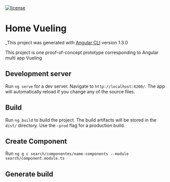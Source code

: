 [![license](https://img.shields.io/github/license/mashape/apistatus.svg?style=flat-square)]( LICENSE )

# Home Vueling

_This project was generated with [Angular CLI](https://github.com/angular/angular-cli) version 1.3.0

This project is one proof-of-concept prototype corresponding to Angular multi app Vueling

## Development server
Run `ng serve` for a dev server. Navigate to `http://localhost:4200/`. The app will automatically reload if you change any of the source files.

## Build

Run `ng build` to build the project. The build artifacts will be stored in the `dist/` directory. Use the `-prod` flag for a production build.

## Create Component

Run `ng g c search/componentes/name-components --module search/component.module.ts`


## Generate build

